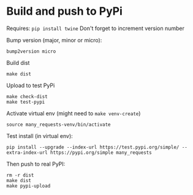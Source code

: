 
# Build and push to PyPi
Requires: `pip install twine`
Don't forget to increment version number

Bump version (major, minor or micro):

```shell script
bump2version micro
```

Build dist

```shell script
make dist
```

Upload to test PyPi

```shell script
make check-dist
make test-pypi
```

Activate virtual env (might need to `make venv-create`)

```shell script
source many_requests-venv/bin/activate
```

Test install (in virtual env):

```shell script
pip install --upgrade --index-url https://test.pypi.org/simple/ --extra-index-url https://pypi.org/simple many_requests
```

Then push to real PyPI:

```shell script
rm -r dist
make dist
make pypi-upload
```
